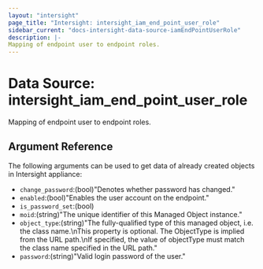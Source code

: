 ```yaml
---
layout: "intersight"
page_title: "Intersight: intersight_iam_end_point_user_role"
sidebar_current: "docs-intersight-data-source-iamEndPointUserRole"
description: |-
Mapping of endpoint user to endpoint roles.
---
```


# Data Source: intersight_iam_end_point_user_role
Mapping of endpoint user to endpoint roles.
## Argument Reference
The following arguments can be used to get data of already created objects in Intersight appliance:
* `change_password`:(bool)"Denotes whether password has changed."
* `enabled`:(bool)"Enables the user account on the endpoint."
* `is_password_set`:(bool)
* `moid`:(string)"The unique identifier of this Managed Object instance."
* `object_type`:(string)"The fully-qualified type of this managed object, i.e. the class name.\nThis property is optional. The ObjectType is implied from the URL path.\nIf specified, the value of objectType must match the class name specified in the URL path."
* `password`:(string)"Valid login password of the user."
